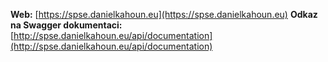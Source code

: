 **Web:** [https://spse.danielkahoun.eu](https://spse.danielkahoun.eu)
**Odkaz na Swagger dokumentaci:** [http://spse.danielkahoun.eu/api/documentation](http://spse.danielkahoun.eu/api/documentation)
